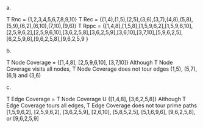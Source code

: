 a. 

T Rnc = {1,2,3,4,5,6,7,8,9,10}
T Rec = {(1,4),(1,5),(2,5),(3,6),(3,7),(4,8),(5,8),(5,9),(6,2),(6,10),(7,10),(9,6)}
T Rppc = {[1,4,8],[1,5,8],[1,5,9,6,2],[1,5,9,6,10],[2,5,9,6,2],[2,5,9,6,10],[3,6,2,5,8],[3,6,2,5,9],[3,6,10],[3,7,10],[5,9,6,2,5],[6,2,5,9,6],[9,6,2,5,8],[9,6,2,5,9 }

b.

T Node Coverage = {[1,4,8], [2,5,9,6,10], [3,7,10]}
Although T Node Coverage visits all nodes, T Node Coverage does not tour edges (1,5), (5,7), (6,1) and (3,6)

c.

T Edge Coverage = T Node Coverage U {[1,4,8], [3,6,2,5,8]}
Although T Edge Coverage tours all edges, T Edge Coverage does not tour prime paths [1,5,9,6,2], [2,5,9,6,2], [3,6,2,5,9], [2,6,10], [5,8,5,2,5], [5,1,6,9,6], [9,6,2,5,8], or [9,6,2,5,9]